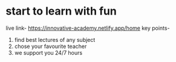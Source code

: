 # start to learn with fun
live link- https://innovative-academy.netlify.app/home
key points-
1. find best lectures of any subject
2. chose your favourite teacher
3. we support you 24/7 hours

